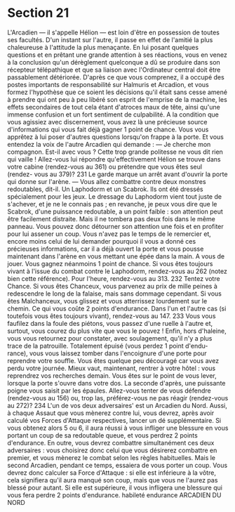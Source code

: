 # Section 21

L'Arcadien — il s'appelle Hélion — est loin d'être en possession
de toutes ses facultés. D'un instant sur l'autre, il passe en effet de
l'amitié la plus chaleureuse à l'attitude la plus menaçante. En lui
posant quelques questions et en prêtant une grande attention à
ses réactions, vous en venez à la conclusion qu'un dérèglement
quelconque a dû se produire dans son récepteur télépathique et
que sa liaison avec l'Ordinateur central doit être passablement
détériorée. D'après ce que vous comprenez, il a occupé des postes
importants de responsabilité sur Halmuris et Arcadion, et vous
formez l'hypothèse que ce soient les décisions qu'il était sans
cesse amené à prendre qui ont peu à peu libéré son esprit de
l'emprise de la machine, les effets secondaires de tout cela étant
d'atroces maux de tête, ainsi qu'une immense confusion et un
fort sentiment de culpabilité. A la condition que vous agissiez
avec discernement, vous avez là une précieuse source
d'informations qui vous fait déjà gagner 1 point de chance.
Vous vous apprêtez à lui poser d'autres questions lorsqu'on
frappe à la porte. Et vous entendez la voix de l'autre Arcadien qui
demande : — Je cherche mon compagnon. Est-il avec vous ?
Cette trop grande politesse ne vous dit rien qui vaille ! Allez-vous
lui répondre qu'effectivement Hélion se trouve dans votre cabine
(rendez-vous au 361) ou prétendre que vous êtes seul (rendez-
vous au 379)?
231
Le garde marque un arrêt avant d'ouvrir la porte qui donne sur
l'arène.
— Vous allez combattre contre deux monstres redoutables, dit-il.
Un Laphodorm et un Scabrok. Ils ont été dressés spécialement
pour les jeux. Le dressage du Laphodorm vient tout juste de
s'achever, et je ne le connais pas ; en revanche, je peux vous dire
que le Scabrok, d'une puissance redoutable, a un point faible :
son attention peut être facilement distraite. Mais il ne tombera
pas deux fois dans le même panneau. Vous pouvez donc
détourner son attention une fois et en profiter pour lui assener
un coup.
Vous n'avez pas le temps de le remercier et, encore moins celui
de lui demander pourquoi il vous a donné ces précieuses
informations, car il a déjà ouvert la porte et vous pousse
maintenant dans l'arène en vous mettant une épée dans la main.
A vous de jouer. Vous gagnez néanmoins 1 point de chance. Si
vous êtes toujours vivant à l'issue du combat contre le
Laphodorm, rendez-vous au 262 (notez bien cette référence).
Pour l'heure, rendez-vous au 313.
232
Tentez votre Chance. Si vous êtes Chanceux, vous parvenez au
prix de mille peines à redescendre le long de la falaise, mais sans
dommage cependant. Si vous êtes Malchanceux, vous glissez et
vous atterrissez lourdement sur le chemin. Ce qui vous coûte 2
points d'endurance. Dans l'un et l'autre cas (si toutefois vous
êtes toujours vivant), rendez-vous au 147.
233
Vous vous faufilez dans la foule des piétons, vous passez d'une
ruelle à l'autre et, surtout, vous courez du plus vite que vous le
pouvez ! Enfin, hors d'haleine, vous vous retournez pour
constater, avec soulagement, qu'il n'y a plus trace de la
patrouille. Totalement épuisé (vous perdez 1 point d'endu-
rance), vous vous laissez tomber dans l'encoignure d'une porte
pour reprendre votre souffle. Vous êtes quelque peu découragé
car vous avez perdu votre journée. Mieux vaut, maintenant,
rentrer à votre hôtel : vous reprendrez vos recherches demain.
Vous êtes sur le point de vous lever, lorsque la porte s'ouvre dans
votre dos. La seconde d'après, une puissante poigne vous saisit
par les épaules. Allez-vous tenter de vous défendre (rendez-vous
au 156) ou, trop las, préférez-vous ne pas réagir (rendez-vous au
272)?
234
L'un de vos deux adversaires' est un Arcadien du Nord. Aussi, à
chaque Assaut que vous mènerez contre lui, vous devrez, après
avoir calculé vos Forces d'Attaque respectives, lancer un dé
supplémentaire. Si vous obtenez alors 5 ou 6, il aura réussi à
vous infliger une blessure en vous portant un coup de sa
redoutable queue, et vous perdrez 2 points d'endurance. En
outre,
vous
devrez
combattre
simultanément
ces
deux
adversaires : vous choisirez donc celui que vous désirerez
combattre en premier, et vous mènerez le combat selon les règles
habituelles. Mais le second Arcadien, pendant ce temps, essaiera
de vous porter un coup. Vous devrez donc calculer sa Force
d'Attaque : si elle est inférieure à la vôtre, cela signifiera qu'il
aura manqué son coup, mais que vous ne l'aurez pas blessé pour
autant. Si elle est supérieure, il vous infligera une blessure qui
vous fera perdre 2 points d'endurance.
habileté endurance
ARCADIEN DU NORD